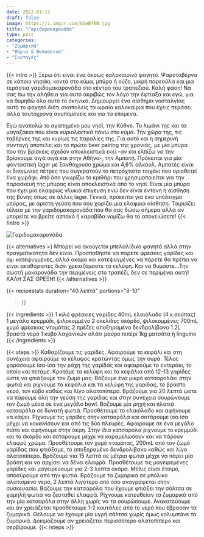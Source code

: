 ```yaml
---
date: 2022-01-15
draft: false
image: https://i.imgur.com/GOeBfEN.jpg
title: "Γαριδομακαρονάδα"
type: post
categories:
- "Ζυμαρικά"
- "Ψάρια & θαλασσινά"
- "Συνταγές"
---
```


{{< intro >}}
Ξέρω ότι είναι ένα άκρως καλοκαιρινό φαγητό. Ψαροταβέρνα σε κάποιο νησάκι, κοντά στο κύμα, μπύρα ή ούζο, μικρή παρεούλα και μια τεράστια γαριδομακαρονάδα στο κέντρο του τραπεζιού. Καλή φάση! Να σας πω την αλήθεια για αυτό ακριβώς τον λόγο την έφτιαξα και εγώ, για να θυμηθώ όλο αυτό το σκηνικό. Δημιουργεί ένα αίσθημα νοσταλγίας αυτό το φαγητό διότι αναπολείς τα ωραία καλοκαίρια που έχεις περάσει αλλά ταυτόχρονα ανυπομονείς και για τα επόμενα.

Εγώ αναπολώ το αγαπημένο μου νησί, την Κύθνο. Το λιμάνι της και τα μαγαζάκια που είναι κυριολεκτικά πάνω στο κύμα. Την χώρα της, τις ταβέρνες της και κυρίως τις παραλίες της. Για αυτό και η σημερινή συνταγή αποτελεί και το πρώτο beer pairing της χρονιάς, με μία μπύρα που την βρίσκεις σχεδόν αποκλειστικά εκεί -αν και ελπίζω να την βρίσκουμε σιγά σιγά και στην Αθήνα-, την Αμπατή. Πρόκειται για μία φανταστική lager με ξανθόχρυσο χρώμα και 4,6% αλκόολ. Αμπατές είναι οι διαγώνιες πέτρες που συγκρατούν το πετρόχτιστο τοιχάκι που οριοθετεί ένα χωράφι. Από όσο γνωρίζω το κριθάρι που χρησιμοποιείται για την παρασκευή της μπύρας είναι αποκλειστικά από το νησί. Είναι μία μπύρα που έχει μία ελαφρώς γλυκιά επίγευση ενώ δεν είναι έντονη η αίσθηση της βύνης όπως σε άλλες lager. Γενικά, πρόκειται για ένα υπόδειγμα μπύρας, με άριστη γεύση που σου χαρίζει μία ελαφριά αίσθηση. Ταιριάζει τέλεια με την γαριδομακαρονάδα που θα σας δώσω σήμερα αλλά αν μπορείτε να βρείτε αστακό ή καραβίδα νομίζω θα το απογειώσετε!
{{< /intro >}}

![Γαριδομακαρονάδα](https://i.imgur.com/Z9bJMOk.jpg"Γαριδομακαρονάδα")

{{< alternatives >}
Μπορεί να ακούγεται μπελαλίδικο φαγητό αλλά στην πραγματικότητα δεν είναι. Προσπαθήστε να πάρετε φρέσκες γαρίδες και όχι κατεψυγμένες, αλλά ακόμα και κατεψυγμένες να πάρετε θα πρέπει να είναι ακαθάριστες διότι χρειαζόμαστε τα κελύφη. Και να θυμάστε...Την σωστή μακαρονάδα την περιμένεις στο τραπέζι, δεν σε περιμένει αυτή! ΚΑΛΗ ΣΑΣ ΟΡΕΞΗ!
{{< /alternatives >}}

{{< recipestats 
    duration="40 λεπτά"
    portions="8-10"
>}}

{{< ingredients >}} 
1 κιλό φρέσκιες γαρίδες
40mL ελαιόλαδο (4 κ.σούπας)
1 μεγάλο κρεμμύδι, ψιλοκομμένο
2 σκελίδες σκόρδο, ψιλοκομμένες
700mL χυμό φρέσκιας ντομάτας
2 πρέζες αποξηραμένο δενδρολίβανο
1.2L βραστό νερό
1 κύβο λαχανικών
αλάτι
μαύρο πιπέρι
1kg ματσάτα ή linguine
{{< /ingredients >}}

{{< steps >}}
Καθαρίζουμε τις γαρίδες. Αφαιρούμε το κεφάλι και στη συνέχεια αφαιρούμε το κέλυφος κρατώντας όμως την ουρά. Τέλος χαράσουμε ίσα-ίσα την ράχη της γαρίδας και αφαιρούμε το εντεράκι, το οποίο και πετάμε. Κρατάμε τα κελύφη και τα κεφάλια από 12-13 γαρίδες ώστε να φτιάξουμε τον ζωμό μας.
Βάζουμε ένα μικρό κατσαρολάκι στην φωτιά και ρίχνουμε τα κεφάλια και τα κελύφη της γαρίδας, το βραστο νερό, τον κύβο καθώς και λίγο αλατοπίπερο. Βράζούμε για 20 λεπτά ώστε να πάρουμε όλη την γεύση της γαρίδας και στην συνέχεια σουρώνουμε τον ζωμό μέσα σε ένα μεγάλο bowl.
Βάζουμε μία ρηχή και πλατιά κατσαρόλα σε δυνατή φωτιά. Προσθέτουμε το ελαιόλαδο και αφήνουμε να κάψει.
Ρίχνουμε τις γαρίδες στην κατσαρόλα και σοτάρουμε ίσα ίσα μέχρι να κοκκινίσουν και από τις δύο πλευρές.
Αφαιρούμε σε ένα μεγάλο πιάτο και αφήνουμε στην άκρη.
Στην ίδια κατσαρόλα ρίχνουμε το κρεμμύδι και το σκόρδο και σοτάρουμε μέχρι να καραμελώσουν και να πάρουν ελαφρύ χρώμα. 
Προσθέτουμε τον χυμό ντομάτας, 200mL από τον ζωμό γαρίδας που φτιάξαμε, το αποξηραμένο δενδρολίβανο καθώς και λίγο αλατοπίπερο.
Βράζουμε για 15 λεπτά σε μέτρια φωτιά μέχρι να πάρει μία βράση και να αρχίσει να δένει ελαφρά.
Προσθέτουμε τις μαγειρεμένες γαρίδες και μαγειρεύουμε για 2-3 λεπτά ακόμα. Μόλις είναι έτοιμο, αποσύρουμε από την φωτιά.
Βράζουμε τα ζυμαρικά σε μπόλικο αλατισμένο νερό, 2 λεπτά λιγότερο από όσο αναγράφεται στην συσκευασία. 
Βάζουμε την κατσαρόλα που έχουμε φτιάξει την σάλτσα σε χαμηλή φωτιά να ζεσταθεί ελαφρά. Ρίχνουμε κατευθείαν τα ζυμαρικά από την μία κατσαρόλα στην άλλη χωρίς να τα σουρώσουμε. 
Ανακατεύουμε και αν χρειάζεται προσθέτουμε 1-2 κουτάλες από το νερό που έβρασαν τα ζυμαρικά. Θέλουμε να έχουμε μία υγρή σάλτσα χωρίς όμως κολυμπάνε τα ζυμαρικά.
Δοκιμάζουμε αν χρειάζεται περισσότερο αλατοπίπερο και σερβίρουμε.
{{< /steps >}}